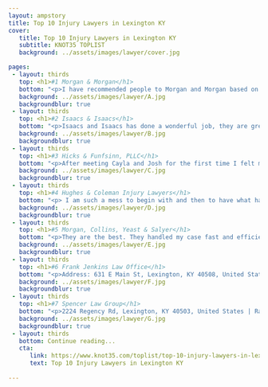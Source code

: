 ```yaml
---
layout: ampstory
title: Top 10 Injury Lawyers in Lexington KY
cover:
   title: Top 10 Injury Lawyers in Lexington KY
   subtitle: KNOT35 TOPLIST
   background: ../assets/images/lawyer/cover.jpg

pages: 
 - layout: thirds
   top: <h1>#1 Morgan & Morgan</h1>
   bottom: "<p>I have recommended people to Morgan and Morgan based on my experience with Oleta.</p>"
   background: ../assets/images/lawyer/A.jpg
   backgroundblur: true   
 - layout: thirds
   top: <h1>#2 Isaacs & Isaacs</h1>
   bottom: "<p>Isaacs and Isaacs has done a wonderful job, they are great communicators and keep me updated throughout the entire process.</p>"
   background: ../assets/images/lawyer/B.jpg
   backgroundblur: true  
 - layout: thirds
   top: <h1>#3 Hicks & Funfsinn, PLLC</h1>
   bottom: "<p>After meeting Cayla and Josh for the first time I felt my case was in the best hands possible, fast forward to one year later and that statement still holds true. </p>"
   background: ../assets/images/lawyer/C.jpg
   backgroundblur: true
 - layout: thirds
   top: <h1>#4 Hughes & Coleman Injury Lawyers</h1>
   bottom: "<p> I am such a mess to begin with and then to have what happened happen, well Hughes and Coleman’s got the pieces of me and my life.</p>"
   background: ../assets/images/lawyer/D.jpg
   backgroundblur: true  
 - layout: thirds
   top: <h1>#5 Morgan, Collins, Yeast & Salyer</h1>
   bottom: "<p>They are the best. They handled my case fast and efficient.</p>"
   background: ../assets/images/lawyer/E.jpg
   backgroundblur: true  
 - layout: thirds
   top: <h1>#6 Frank Jenkins Law Office</h1>
   bottom: "<p>Address: 631 E Main St, Lexington, KY 40508, United States | Rating: 4.3 (106).</p>"
   background: ../assets/images/lawyer/F.jpg
   backgroundblur: true  
 - layout: thirds
   top: <h1>#7 Spencer Law Group</h1>
   bottom: "<p>2224 Regency Rd, Lexington, KY 40503, United States | Rating: 4.6 (99).</p>"
   background: ../assets/images/lawyer/G.jpg
   backgroundblur: true 
 - layout: thirds
   bottom: Continue reading...
   cta:
      link: https://www.knot35.com/toplist/top-10-injury-lawyers-in-lexington-ky/
      text: Top 10 Injury Lawyers in Lexington KY
      
---
```

